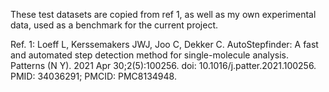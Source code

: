 These test datasets are copied from ref 1, as well as my own experimental data, used as a benchmark for the current project.

Ref. 1: Loeff L, Kerssemakers JWJ, Joo C, Dekker C. AutoStepfinder: A fast and automated step detection method for single-molecule analysis. Patterns (N Y). 2021 Apr 30;2(5):100256. doi: 10.1016/j.patter.2021.100256. PMID: 34036291; PMCID: PMC8134948.